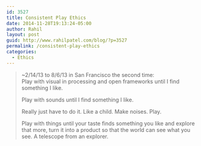 ```yaml
---
id: 3527
title: Consistent Play Ethics
date: 2014-11-28T19:13:24-05:00
author: Rahil
layout: post
guid: http://www.rahilpatel.com/blog/?p=3527
permalink: /consistent-play-ethics
categories:
  - Ethics
---
```

> ~2/14/13 to 8/6/13 in San Francisco the second time:  
> Play with visual in processing and open frameworks until I find something I like.
> 
> Play with sounds until I find something I like.
> 
> Really just have to do it. Like a child. Make noises. Play.
> 
> Play with things until your taste finds something you like and explore that more, turn it into a product so that the world can see what you see. A telescope from an explorer.